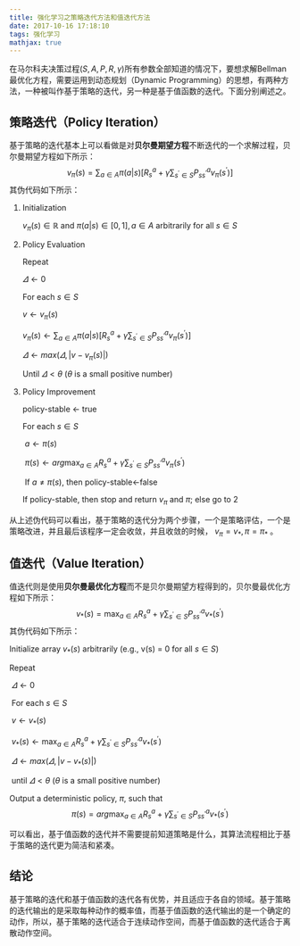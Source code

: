 ```yaml
---
title: 强化学习之策略迭代方法和值迭代方法
date: 2017-10-16 17:18:10
tags: 强化学习
mathjax: true
---
```

在马尔科夫决策过程$(S, A, P, R,\gamma )$所有参数全部知道的情况下，要想求解Bellman最优化方程，需要运用到动态规划（Dynamic Programming）的思想，有两种方法，一种被叫作基于策略的迭代，另一种是基于值函数的迭代。下面分别阐述之。
<!--more-->
## 策略迭代（Policy Iteration）

基于策略的迭代基本上可以看做是对**贝尔曼期望方程**不断迭代的一个求解过程，贝尔曼期望方程如下所示：
$$
v_{\pi}(s)=\sum_{a\in A} \pi(a|s)[R_s^a+\gamma\sum_{s^{'}\in S}P_{ss^{'}}^a v_{\pi}(s^{'})]
$$
其伪代码如下所示：

1. Initialization

   $v_{\pi}(s) \in \mathbb{R}$ and $\pi(a|s)\in [0,1], a\in A$ arbitrarily for all $s\in S$

2. Policy Evaluation

   Repeat

   $\varDelta \leftarrow 0$

      For each $s\in S$

      $v \leftarrow v_{\pi}(s)$

      $v_{\pi}(s) \leftarrow \sum_{a\in A} \pi(a|s)[R_s^a+\gamma\sum_{s^{'}\in S}P_{ss^{'}}^a v_{\pi}(s^{'})]$

      $\varDelta \leftarrow max(\varDelta, |v-v_{\pi}(s)|)$

   Until $\varDelta < \theta$ ($\theta$ is a small positive number)

3. Policy Improvement

   policy-stable $\leftarrow$ true

   For each $s\in S$

   ​	$a\leftarrow \pi(s)$

   ​	$\pi(s)\leftarrow arg \max_{a\in A} R_s^a+\gamma\sum_{s^{'}\in S}P_{ss^{'}}^a v_{\pi}(s^{'})$

   ​	If $a \neq \pi(s)$, then policy-stable$\leftarrow$false

   If policy-stable, then stop and return $v_{\pi}$ and $\pi$; else go to 2

从上述伪代码可以看出，基于策略的迭代分为两个步骤，一个是策略评估，一个是策略改进，并且最后该程序一定会收敛，并且收敛的时候， $v_{\pi}=v_{*}, \pi = \pi_{*}$ 。

## 值迭代（Value Iteration）

值迭代则是使用**贝尔曼最优化方程**而不是贝尔曼期望方程得到的，贝尔曼最优化方程如下所示：
$$
v_{*}(s)=\max_{a\in A}R_s^a+\gamma \sum_{s^{'}\in S}P_{ss^{'}}^a v_{*}(s^{'})
$$
其伪代码如下所示：

Initialize array $v_{*}(s)$ arbitrarily (e.g., v(s) = 0 for all $s\in S$)

Repeat

​	$\varDelta \leftarrow 0$

​	For each $s\in S$

​		$v \leftarrow v_{*}(s)$	

​		$v_{*}(s)\leftarrow \max_{a\in A} R_s^a+\gamma\sum_{s^{'}\in S}P_{ss^{'}}^a v_{*}(s^{'})$	 

​		$\varDelta \leftarrow max(\varDelta,|v-v_{*}(s)|)$

​	until $\varDelta < \theta$ ($\theta$ is a small positive number)

Output a deterministic policy, $\pi$, such that
$$
\pi(s)= arg \max_{a\in A} R_s^a+\gamma\sum_{s^{'}\in S}P_{ss^{'}}^a v_{*}(s^{'})
$$

可以看出，基于值函数的迭代并不需要提前知道策略是什么，其算法流程相比于基于策略的迭代更为简洁和紧凑。

## 结论

基于策略的迭代和基于值函数的迭代各有优势，并且适应于各自的领域。基于策略的迭代输出的是采取每种动作的概率值，而基于值函数的迭代输出的是一个确定的动作，所以，基于策略的迭代适合于连续动作空间，而基于值函数的迭代适合于离散动作空间。
